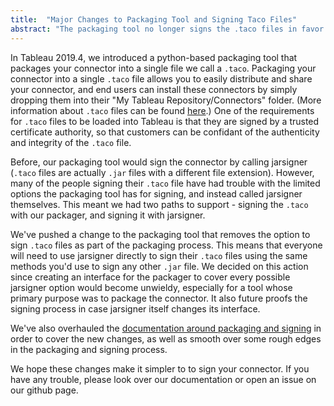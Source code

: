 ```yaml
---
title:  "Major Changes to Packaging Tool and Signing Taco Files"
abstract: "The packaging tool no longer signs the .taco files in favor of the user calling jarsigner directly"
---
```


In Tableau 2019.4, we introduced a python-based packaging tool that packages your connector into a single file we call a `.taco`. Packaging your connector into a single `.taco` file allows you to easily distribute and share your connector, and end users can install these connectors by simply dropping them into their "My Tableau Repository/Connectors" folder. (More information about `.taco` files can be found [here](https://tableau.github.io/connector-plugin-sdk/docs/run-taco).) One of the requirements for `.taco` files to be loaded into Tableau is that they are signed by a trusted certificate authority, so that customers can be confidant of the authenticity and integrity of the `.taco` file.

Before, our packaging tool would sign the connector by calling jarsigner (`.taco` files are actually `.jar` files with a different file extension). However, many of the people signing their `.taco` file have had trouble with the limited options the packaging tool has for signing, and instead called jarsigner themselves. This meant we had two paths to support - signing the `.taco` with our packager, and signing it with jarsigner.

We've pushed a change to the packaging tool that removes the option to sign `.taco` files as part of the packaging process. This means that everyone will need to use jarsigner directly to sign their `.taco` files using the same methods you'd use to sign any other `.jar` file. We decided on this action since creating an  interface for the packager to cover every possible jarsigner option would become unwieldy, especially for a tool whose primary purpose was to package the connector. It also future proofs the signing process in case jarsigner itself changes its interface.

We've also overhauled the [documentation around packaging and signing](https://tableau.github.io/connector-plugin-sdk/docs/package-sign) in order to cover the new changes, as well as smooth over some rough edges in the packaging and signing process.

We hope these changes make it simpler to to sign your connector. If you have any trouble, please look over our documentation or open an issue on our github page.